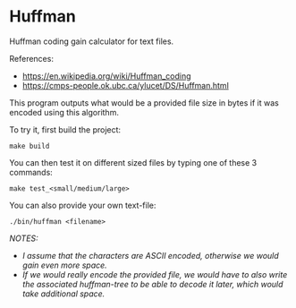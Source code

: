 # Huffman
Huffman coding gain calculator for text files.

References:
- https://en.wikipedia.org/wiki/Huffman_coding
- https://cmps-people.ok.ubc.ca/ylucet/DS/Huffman.html

This program outputs what would be a provided file size in bytes if it was encoded using this algorithm.

To try it, first build the project:
```
make build
```

You can then test it on different sized files by typing one of these 3 commands:
```
make test_<small/medium/large>
```

You can also provide your own text-file:
```
./bin/huffman <filename>
```

*NOTES:*
 - *I assume that the characters are ASCII encoded, otherwise we would gain even more space.*
 - *If we would really encode the provided file, we would have to also write the associated huffman-tree to be able to decode it later, which would take additional space.*
